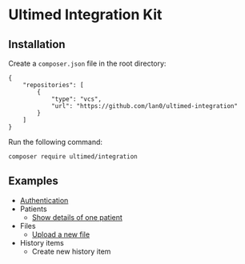 # Ultimed Integration Kit

## Installation

Create a `composer.json` file in the root directory:

```
{
    "repositories": [
        {
            "type": "vcs",
            "url": "https://github.com/lan0/ultimed-integration"
        }
    ]
}
```

Run the following command:

```
composer require ultimed/integration
```

## Examples

 - [Authentication](examples/authenticate.php)
 - Patients
    - [Show details of one patient](examples/authentication.php)
 - Files
    - [Upload a new file](examples/upload-file.php)
 - History items
    - Create new history item
